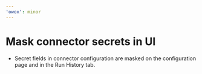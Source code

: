 ```yaml
---
'owox': minor
---
```


# Mask connector secrets in UI

- Secret fields in connector configuration are masked on the configuration page and in the Run History tab.
